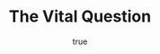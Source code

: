 ---
title: "The Vital Question"
bookCover: "/assets/book-covers/the-vital-question.jpg"
slug: "the-vital-question"
bookAuthor: "Nick Lane"
rating: 10
done: false
tags: []
summary: false
detailesNotes: false
amazonLink: ""
author:
  name: Rico Trebeljahr
  picture: "/assets/blog/profile.jpeg"
---